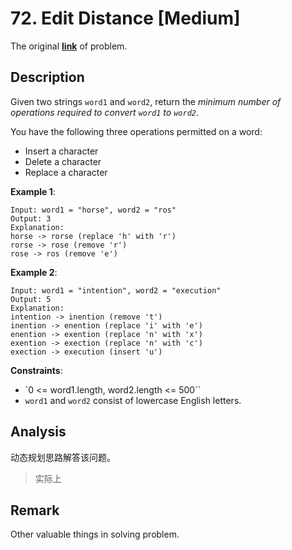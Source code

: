 # 72. Edit Distance [Medium]

The original [**link**](https://leetcode.com/problems/edit-distance/) of problem.

## Description

Given two strings `word1` and `word2`, return the *minimum number of operations required to convert `word1` to `word2`*.

You have the following three operations permitted on a word:

+ Insert a character
+ Delete a character
+ Replace a character

**Example 1**:

```
Input: word1 = "horse", word2 = "ros"
Output: 3
Explanation: 
horse -> rorse (replace 'h' with 'r')
rorse -> rose (remove 'r')
rose -> ros (remove 'e')
```

**Example 2**:

```
Input: word1 = "intention", word2 = "execution"
Output: 5
Explanation: 
intention -> inention (remove 't')
inention -> enention (replace 'i' with 'e')
enention -> exention (replace 'n' with 'x')
exention -> exection (replace 'n' with 'c')
exection -> execution (insert 'u')
```

**Constraints**:

+ `0 <= word1.length, word2.length <= 500``
+ `word1` and `word2` consist of lowercase English letters.

## Analysis

动态规划思路解答该问题。

> 实际上


## Remark

Other valuable things in solving problem.

